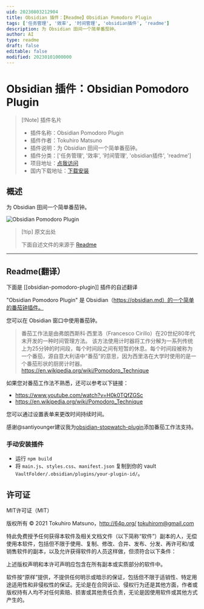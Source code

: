 ```yaml
---
uid: 20230803212904
title: Obsidian 插件：【Readme】Obsidian Pomodoro Plugin
tags: ['任务管理', '效率', '时间管理', 'obsidian插件', 'readme']
description: 为 Obsidian 田间一个简单番茄钟。
author: AI
type: readme
draft: false
editable: false
modified: 20230101000000
---
```


# Obsidian 插件：Obsidian Pomodoro Plugin

> [!Note] 插件名片
> - 插件名称：Obsidian Pomodoro Plugin
> - 插件作者：Tokuhiro Matsuno
> - 插件说明：为 Obsidian 田间一个简单番茄钟。
> - 插件分类：['任务管理', '效率', '时间管理', 'obsidian插件', 'readme']
> - 项目地址：[点我访问](https://github.com/tokuhirom/obsidian-pomodoro-plugin)
> - 国内下载地址：[下载安装](https://pkmer.cn/products/plugin/pluginMarket/?obsidian-pomodoro-plugin)

## 概述

为 Obsidian 田间一个简单番茄钟。

![Obsidian Pomodoro Plugin](https://cdn.pkmer.cn/covers/obsidian-pomodoro-plugin.PNG!pkmer)

> [!tip] 原文出处
> 
>下面自述文件的来源于 [Readme](https://ghproxy.net/https://raw.githubusercontent.com/tokuhirom/obsidian-pomodoro-plugin/master/README.md)
> 

---

## Readme(翻译）

下面是 [[obsidian-pomodoro-plugin]] 插件的自述翻译



"Obsidian Pomodoro Plugin" 是 Obsidian（https://obsidian.md）的一个简单的番茄钟插件。

您可以在 Obsidian 窗口中使用番茄钟。

> 番茄工作法是由弗朗西斯科·西里洛（Francesco Cirillo）在20世纪80年代末开发的一种时间管理方法。
> 该方法使用计时器将工作分解为一系列传统上为25分钟的时间段，每个时间段之间有短暂的休息。每个时间段被称为一个番茄，源自意大利语中“番茄”的意思，因为西里洛在大学时使用的是一个番茄形状的厨房计时器。
> https://en.wikipedia.org/wiki/Pomodoro_Technique

如果您对番茄工作法不熟悉，还可以参考以下链接：

- https://www.youtube.com/watch?v=H0k0TQfZGSc
- https://en.wikipedia.org/wiki/Pomodoro_Technique

您可以通过设置表单来更改时间持续时间。

感谢@santiyounger建议我为[obsidian-stopwatch-plugin](https://github.com/tokuhirom/obsidian-stopwatch-plugin)添加番茄工作法支持。

### 手动安装插件

- 运行 `npm build`
- 将 `main.js`、`styles.css`、`manifest.json` 复制到你的 vault `VaultFolder/.obsidian/plugins/your-plugin-id/`。

## 许可证

MIT许可证（MIT）

版权所有 © 2021 Tokuhiro Matsuno，http://64p.org/ <tokuhirom@gmail.com>

特此免费授予任何获得本软件及相关文档文件（以下简称“软件”）副本的人，无偿使用本软件，包括但不限于使用、复制、修改、合并、发布、分发、再许可和/或销售软件的副本，以及允许获得软件的人员这样做，但须符合以下条件：

上述版权声明和本许可声明应包含在所有副本或实质部分的软件中。

软件按“原样”提供，不提供任何明示或暗示的保证，包括但不限于适销性、特定用途适用性和非侵权性的保证。无论是在合同诉讼、侵权行为还是其他方面，作者或版权持有人均不对任何索赔、损害或其他责任负责，无论是因使用软件或其他方式产生的。



